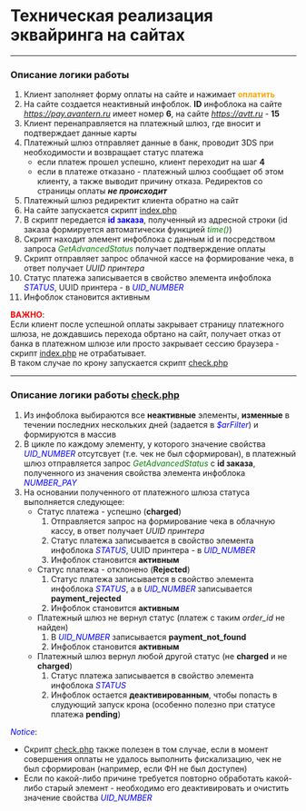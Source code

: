 # Техническая реализация эквайринга на сайтах

---

### Описание логики работы

   1. Клиент заполняет форму оплаты на сайте и нажимает <font color='orange'>**оплатить**</font>
   2. На сайте создается неактивный инфоблок. **ID** инфоблока на сайте *https://pay.avantern.ru* имеет номер **6**, на сайте *https://avtt.ru* - **15**
   3. Клиент перенаправляется на платежный шлюз, где вносит и подтверждает данные карты
   4. Платежный шлюз отправляет данные в банк, проводит 3DS при необходимости и возвращает статус платежа
        - если платеж прошел успешно, клиент переходит на шаг **4**
        - если в платеже отказано - платежный шлюз сообщает об этом клиенту, а также выводит причину отказа. Редиректов со страницы оплаты ***не происходит***
   5. Платежный шлюз редиректит клиента обратно на сайт
   6. На сайте запускается скрипт [index.php](https://github.com/Avantern-LLC/sites-payment/blob/release/pay.avantern/index.php)
   7. В скрипт передается <font color='blue'>**id заказа**</font>, полученный из адресной строки (id заказа формируется автоматически функцией <font color='green'>*time()*</font>)
   8. Скрипт находит элемент инфоблока с данным id и посредством запроса <font color='green'>*GetAdvancedStatus*</font> получает подтверждение оплаты
   9. Скрипт отправляет запрос облачной кассе на формирование чека, в ответ получает *UUID принтера*
   10. Статус платежа записывается в свойство элемента инфоблока <font color='blue'>*STATUS*</font>, UUID принтера - в <font color='blue'>*UID_NUMBER*</font>
   11. Инфоблок становится активным

<font color='red'>**ВАЖНО**</font>:<br>
Если клиент после успешной оплаты закрывает страницу платежного шлюза, не дождавшись перехода обртано на сайт, получает отказ от банка в платежном шлюзе или просто закрывает сессию браузера - скрипт [index.php](https://github.com/Avantern-LLC/sites-payment/blob/release/pay.avantern/index.php) не отрабатывает.<br>
В таком случае по крону запускается скрипт [check.php](https://github.com/Avantern-LLC/sites-payment/blob/release/pay.avantern/check.php)

---

### Описание логики работы [check.php](https://github.com/Avantern-LLC/sites-payment/blob/release/pay.avantern/check.php)

   1. Из инфоблока выбираются все **неактивные** элементы, **изменные** в течении последних нескольких дней (задается в <font color='blue'>*$arFilter*</font>) и формируются в массив
   2. В цикле по каждому элементу, у которого значение свойства <font color='blue'>*UID_NUMBER*</font> отсутсвует (т.е. чек не был сформирован), в платежный шлюз отправляется запрос <font color='green'>*GetAdvancedStatus*</font> с **id заказа**, полученного из значения свойства элемента инфоблока <font color='blue'>*NUMBER_PAY*</font>
   3. На основании полученного от платежного шлюза статуса выполняется следующее:
        - Статус платежа - успешно (**charged**)
            1. Отправляется запрос на формирование чека в облачную кассу, в ответ получает *UUID принтера*
            2. Статус платежа записывается в свойство элемента инфоблока <font color='blue'>*STATUS*</font>, UUID принтера - в <font color='blue'>*UID_NUMBER*</font>
            3. Инфоблок становится **активным**
        - Статус платежа - отклонено (**Rejected**)
            1. Статус платежа записывается в свойство элемента инфоблока <font color='blue'>*STATUS*</font>, а в <font color='blue'>*UID_NUMBER*</font> записывается **payment_rejected**
            2. Инфоблок становится **активным**
        - Платежный шлюз не вернул статус (платеж с таким *order_id* не найден)
            1. В <font color='blue'>*UID_NUMBER*</font> записывается **payment_not_found**
            2. Инфоблок становится **активным**
        - Платежный шлюз вернул любой другой статус (не **charged** и не **charged**)
            1. Статус платежа записывается в свойство элемента инфоблока <font color='blue'>*STATUS*</font>
            2. Инфоблок остается **деактивированным**, чтобы попасть в слудующий запуск крона (особенно полезно при статусе платежа **pending**)
   
<font color='blue'>*Notice*</font>:<br>

  - Скрипт [check.php](https://github.com/Avantern-LLC/sites-payment/blob/release/pay.avantern/check.php) также полезен в том случае, если в момент совершения оплаты не удалось выполнить фискализацию, чек не был сформирован (например, если ФН не был доступен)
  - Если по какой-либо причине требуется повторно обработать какой-либо старый элемент - необходимо его деактивировать и очистить значение свойства <font color='blue'>*UID_NUMBER*</font>
